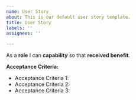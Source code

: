 ```yaml
---
name: User Story
about: This is our default user story template.
title: User Story
labels: ''
assignees: ''

---
```


As a **role** I can **capability** so that **received benefit**.

**Acceptance Criteria:**

* Acceptance Criteria 1:
* Acceptance Criteria 2:
* Acceptance Criteria 3:
